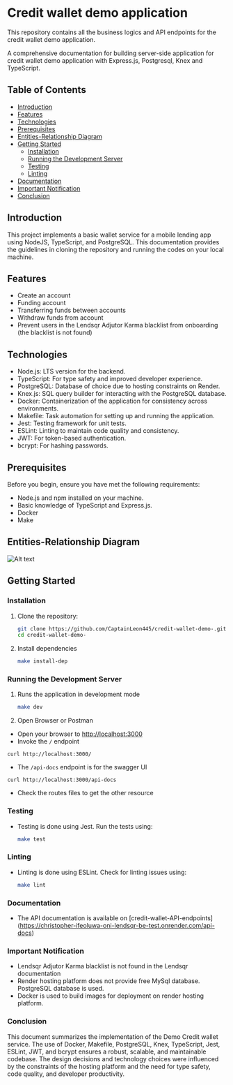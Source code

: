 # Credit wallet demo application

This repository contains all the business logics and API endpoints for the credit wallet demo application.

A comprehensive documentation for building server-side application for credit wallet demo application with Express.js, Postgresql, Knex and TypeScript.

## Table of Contents

- [Introduction](#introduction)
- [Features](#features)
- [Technologies](#technologies)
- [Prerequisites](#prerequisites)
- [Entities-Relationship Diagram](#entities-relationship-diagram)
- [Getting Started](#getting-started)
  - [Installation](#installation)
  - [Running the Development Server](#running-the-development-server)
  - [Testing](#testing)
  - [Linting](#linting)
- [Documentation](#documentation)
- [Important Notification](#important-notification)
- [Conclusion](#conclusion)

## Introduction

This project implements a basic wallet service for a mobile lending app using NodeJS, TypeScript, and PostgreSQL.
This documentation provides the guidelines in cloning the repository and running the codes on your local machine.

## Features

- Create an account
- Funding account
- Transferring funds between accounts
- Withdraw funds from account
- Prevent users in the Lendsqr Adjutor Karma blacklist from onboarding (the blacklist is not found)

## Technologies

- Node.js: LTS version for the backend.
- TypeScript: For type safety and improved developer experience.
- PostgreSQL: Database of choice due to hosting constraints on Render.
- Knex.js: SQL query builder for interacting with the PostgreSQL database.
- Docker: Containerization of the application for consistency across environments.
- Makefile: Task automation for setting up and running the application.
- Jest: Testing framework for unit tests.
- ESLint: Linting to maintain code quality and consistency.
- JWT: For token-based authentication.
- bcrypt: For hashing passwords.

## Prerequisites

Before you begin, ensure you have met the following requirements:

- Node.js and npm installed on your machine.
- Basic knowledge of TypeScript and Express.js.
- Docker
- Make

## Entities-Relationship Diagram
![Alt text](https://res.cloudinary.com/dwtnlfrc5/image/upload/v1719322035/credit-wallet-system_1_hxgw5q.png)

## Getting Started

### Installation

1. Clone the repository:
   ```bash
   git clone https://github.com/CaptainLeon445/credit-wallet-demo-.git
   cd credit-wallet-demo-

   ```
2. Install dependencies
   ```bash
   make install-dep
   ```

### Running the Development Server

1. Runs the application in development mode

   ```bash
   make dev

   ```

2. Open Browser or Postman

- Open your browser to [http://localhost:3000](http://localhost:3000)
- Invoke the `/` endpoint

```shell
curl http://localhost:3000/
```

- The `/api-docs` endpoint is for the swagger UI

```shell
curl http://localhost:3000/api-docs
```

- Check the routes files to get the other resource


### Testing

- Testing is done using Jest. Run the tests using:

   ```bash
   make test

   ```


### Linting

- Linting is done using ESLint. Check for linting issues using:

   ```bash
   make lint

   ```

### Documentation

- The API documentation is available on [credit-wallet-API-endpoints] (https://christopher-ifeoluwa-oni-lendsqr-be-test.onrender.com/api-docs)

### Important Notification

- Lendsqr Adjutor Karma blacklist is not found in the Lendsqr documentation
- Render hosting platform does not provide free MySql database. PostgreSQL database is used.
- Docker is used to build images for deployment on render hosting platform.

### Conclusion
This document summarizes the implementation of the Demo Credit wallet service. The use of Docker, Makefile, PostgreSQL, Knex, TypeScript, Jest, ESLint, JWT, and bcrypt ensures a robust, scalable, and maintainable codebase. The design decisions and technology choices were influenced by the constraints of the hosting platform and the need for type safety, code quality, and developer productivity.

